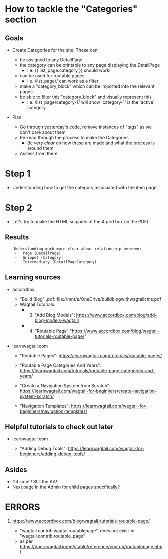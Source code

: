 # How to tackle the "Categories" section

## Goals

-   Create Categories for the site. These can:

    -   be assigned to any DetailPage
    -   the category can be printable to any page displaying the DetailPage
        -   i.e. {{ list_page.category }} should work!
    -   can be used for routable pages
        -   i.e. /list_page/<category>/ can work as a filter
    -   make a "category_block" which can be imported into the relevant pages
    -   be able to filter this "category_block" and visually represent this
        -   i.e. /list_page/category-1/ will show 'category-1' is the 'active' category

-   Plan

    -   Go through yesterday's code, remove instances of "tags" as we don't care about them

    *   Re-read through the process to make the Categories
        -   Be _very clear_ on how these are made and what the process is around them
    *   Assess from there

# Step 1

-   Understanding how to get the category associated with the item page

# Step 2

-   Let's try to make the HTML snippets of the 4 grid box (in the PDF)

## Results

    -   Understanding much more clear about relationship between:
        -   Page (DetailPage)
        -   Snippet (Category)
        -   Intermediary (DetailPageCategory)

## Learning sources

-   accordbox

    -   "Build Blog" .pdf: file://mnt/e/OneDrive/buildblogwithwagtailcms.pdf
    -   Wagtail Tutorials:
        -   3. "Add Blog Models": https://www.accordbox.com/blog/add-blog-models-wagtail/
        -   4. "Routable Page" "https://www.accordbox.com/blog/wagtail-tutorials-routable-page/"

-   learnwagtail.com

    -   "Routable Pages": https://learnwagtail.com/tutorials/routable-pages/
    -   "Routable Page Categories And Years": https://learnwagtail.com/tutorials/routable-page-categories-and-years/

    -   "Create a Navigation System from Scratch": https://learnwagtail.com/wagtail-for-beginners/create-navigation-system-scratch/
    -   "Navigation Templates": https://learnwagtail.com/wagtail-for-beginners/navigation-templates/

## Helpful tutorials to check out later

-   learnwagtail.com

    -   "Adding Debug Tools": https://learnwagtail.com/wagtail-for-beginners/adding-debug-tools/

## Asides

-   Git icon!!! Still the AA!
-   Next page in the Admin for child pages specifically?

# ERRORS

1. https://www.accordbox.com/blog/wagtail-tutorials-routable-page/

    - "wagtail.contrib.wagtailroutablepage", does not exist => "wagtail.contrib.routable_page"
    - as per https://docs.wagtail.io/en/stable/reference/contrib/routablepage.html
